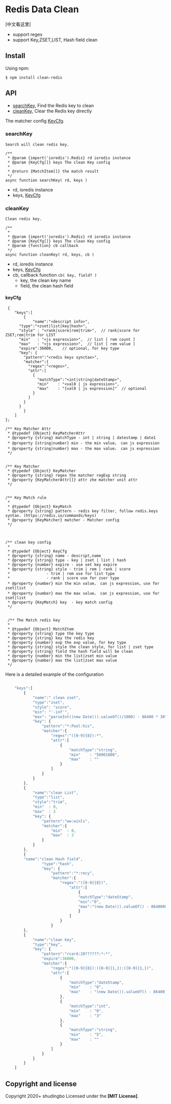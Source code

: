 # Redis Data Clean

[中文看这里]
- support regex 
- support Key,ZSET,LIST, Hash field clean

## Install

Using npm:
```
$ npm install clean-redis
```

## API
 * [searchKey](#searchKey), Find the Redis key to clean
 * [cleanKey](#cleanKey), Clear the Redis key directly

 The matcher config [KeyCfg](#keyCfg). 

### searchKey
	Search will clean redis key. 
```
/**
 * @param {import('ioredis').Redis} rd ioredis instance 
 * @param {KeyCfg[]} keys The clean Key config
 * 
 * @return {MatchItem[]} the match result 
 */
async function searchKey( rd, keys )
```
* rd, ioredis instance
* keys, [KeyCfg](#keyCfg)

### cleanKey
	Clean redis key.
```
/**
 * 
 * @param {import('ioredis').Redis} rd ioredis instance 
 * @param {KeyCfg[]} keys The clean Key config
 * @param {function} cb callback
 */
async function cleanKey( rd, keys, cb )
```
* rd, ioredis instance
* keys, [KeyCfg](#keyCfg)
* cb, callback function `cb( key, field? )`
 	- key, the clean key name
	- field, the clean hash field

#### keyCfg
```
 {
	"keys":[
		{
			"name":"<descript info>",
      "type":"<zset|list|key|hash>",
      "style" : "<rank|score|rem|trim>",  // rank|score for ZSET;rem|trim for LIST
      "min"   : "<js expression>",  // list [ rem count ]
      "max"   : "<js expression>",  // list [ rem value ]
      "expire":36000,    // optional, for key type
      "key": {
        "pattern":"<redis keys synctax>",
        "matcher":{
          "regex":"<regex>",
          "attr":[
            {
              "matchType":"<int|string|dateStamp>",
              "min"    : "<val0 | js expression>",
              "max"    : "[val0 | js expression]"  // optional
            }
          ]
        }
      }
		}
	]
};

/** Key Matcher Attr
 * @typedef {Object} KeyMatcherAttr
 * @property {string} matchType - int | string | datestamp | date1
 * @property {string|number} min - the min value， can js expression
 * @property {string|number} max - the max value， can js expression
 */


/** Key Matcher
 * @typedef {Object} KeyMatcher
 * @property {string} regex the matcher regExp string
 * @property {KeyMatcherAttr[]} attr zhe matcher unit attr 
 */


/** Key Match rule
 *
 * @typedef {Object} KeyMatch
 * @property {string} pattern - redis key filter, follow redis.keys syntax. (https://redis.io/commands/keys)
 * @property {KeyMatcher} matcher - Matcher config
 */



/** clean key config
 *
 * @typedef {Object} KeyCfg
 * @property {string} name - descript,name
 * @property {string} type - key | zset | list | hash
 * @property {number} expire - use set key expire
 * @property {string} style - trim | rem | rank | score
 *                - trim | rem use for list type
 *                - rank | score use for zser type
 * @property {number} min the min value， can js expression, use for zset|list
 * @property {number} max the max value， can js expression, use for zset|list
 * @property {KeyMatch} key  - key match config
 */


 /** The Match redis key
 *
 * @typedef {Object} MatchItem
 * @property {string} type the key type
 * @property {string} key the redis key
 * @property {number} exp the exp value, for key type
 * @property {string} style the clean style, for list | zset type
 * @property {string} field the hash field will be clean
 * @property {number} min the list|zset min value
 * @property {number} max the list|zset max value
 */
```
Here is a detailed example of the configuration

```javascript

	"keys":[
		{
			"name":" clean zset",
			"type":"zset",
			"style": "score",
			"min": "'-inf'",
			"max": "parseInt((new Date()).valueOf()/1000) - 86400 * 30",
			"key": {
				"pattern":"*:Pool:his",
				"matcher":{
					"regex":"([0-9]{8}):*",
					"attr":[
						{
							"matchType":"string",
							"min"    : "50901800",
							"max"    : ""
						}
					]
				}
			}
		},
		{
			"name":"clean List",
			"type":"list",
			"style":"trim",
			"min"  : 0,
			"max"  : 3
			"key": {
				"pattern":"ww:winls",
				"matcher":{
					"min"  : 0,
					"max"  : 3
				}
			}
		},
		{
        "name":"clean Hash field",
				"type":"hash",
				"key": {
					"pattern":"*:recy",
					"matcher":{
						"regex":"([0-9]{8})",
							"attr":[
								{
								"matchType":"dateStamp",
								"min":"0",
								"max":"(new Date()).valueOf() - 86400000 * 30"
								}
							]
						}
					}
        },
		{
			"name":"clean key",
			"type":"key",
			"key": {
				"pattern":"rcard:20??????:*:*",
				"expire":36000,
				"matcher":{
					"regex":"([0-9]{8}):([0-9]{1,}):([0-9]{1,})",
					"attr":[
						{
							"matchType":"dateStamp",
							"min"    : "0",
							"max"    : "(new Date()).valueOf() - 86400 * 30000"
						},
						{
							"matchType":"int",
							"min"    : "0",
							"max"    : "3"
						},
						{
							"matchType":"string",
							"min"    : "5",
							"max"    : ""
						}
					]
				}
			}
		}
	]
```

## Copyright and license

Copyright 2020+ shudingbo
Licensed under the **[MIT License]**.